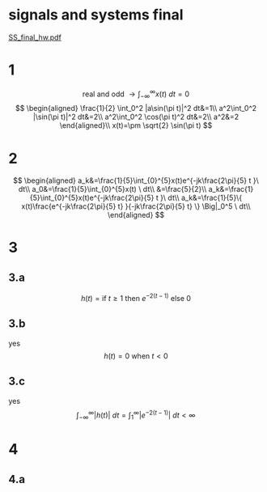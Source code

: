 # signals and systems final
[SS_final_hw.pdf](../../assets/pdf/SS_Final_HW.pdf)
# 1
$$
\text{real and odd }\rightarrow \int_{-\infty}^{\infty}x(t)\ dt =0
$$
$$
\begin{aligned}
\frac{1}{2} \int_0^2 |a\sin(\pi t)|^2 dt&=1\\
a^2\int_0^2 |\sin(\pi t)|^2 dt&=2\\
a^2\int_0^2 \cos(\pi t)^2 dt&=2\\
a^2&=2
\end{aligned}\\
x(t)=\pm \sqrt{2} \sin(\pi t)
$$
# 2
$$
\begin{aligned}
a_k&=\frac{1}{5}\int_{0}^{5}x(t)e^{-jk\frac{2\pi}{5} t }\ dt\\
a_0&=\frac{1}{5}\int_{0}^{5}x(t) \ dt\\
&=\frac{5}{2}\\
a_k&=\frac{1}{5}\int_{0}^{5}x(t)e^{-jk\frac{2\pi}{5} t }\ dt\\
a_k&=\frac{1}{5}\{ x(t)\frac{e^{-jk\frac{2\pi}{5} t} }{-jk\frac{2\pi}{5} t} \} \Big|_0^5 \ dt\\
\end{aligned}
$$
# 3
## 3.a
$$
h(t)=\text{if }t\geq 1  \text{ then } e^{-2(t-1)} \text{ else } 0
$$
## 3.b
yes
$$
h(t)=0 \text{ when } t<0
$$
## 3.c
yes
$$
\int_{-\infty}^{\infty}|h(t)| \ dt=\int_{1}^{\infty}|e^{-2(t-1)}| \ dt < \infty
$$

# 4
## 4.a
